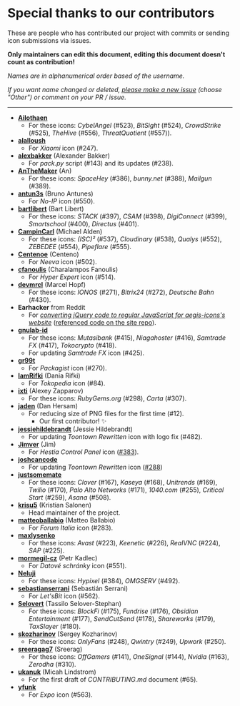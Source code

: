 # Special thanks to our contributors

These are people who has contributed our project with commits or sending icon submissions via issues.

**Only maintainers can edit this document, editing this document doesn't count as contribution!**

*Names are in alphanumerical order based of the username.*

*If you want name changed or deleted, [please make a new issue](https://github.com/aegis-icons/aegis-icons/issues/new/choose) (choose "Other") or comment on your PR / issue.*

---

- **[Ailothaen](https://github.com/Ailothaen)**
  - For these icons: *CybelAngel* (#523), *BitSight* (#524), *CrowdStrike* (#525), *TheHive* (#556), *ThreatQuotient* (#557)).
- **[alalloush](https://github.com/alalloush)**
  - For *Xiaomi* icon (#247).
- **[alexbakker](https://github.com/alexbakker)** (Alexander Bakker)
  - For *pack.py* script (#143) and its updates (#238).
- **[AnTheMaker](https://github.com/AnTheMaker)** (An)
  - For these icons: *SpaceHey* (#386), *bunny.net* (#388), *Mailgun* (#389).
- **[antun3s](https://github.com/antun3s)** (Bruno Antunes)
  - For *No-IP* icon (#550).
- **[bartlibert](https://github.com/AnTheMaker)** (Bart Libert)
  - For these icons: *STACK* (#397), *CSAM* (#398), *DigiConnect* (#399), *Smartschool* (#400), *Directus* (#401).
- **[CampinCarl](https://github.com/CampinCarl)** (Michael Alden)
  - For these icons: *(ISC)²* (#537), *Cloudinary* (#538), *Qualys* (#552), *ZEBEDEE* (#554), *Pipeflare* (#555).
- **[Centenoe](https://github.com/Centenoe)** (Centeno)
  - For *Neeva* icon (#502).
- **[cfanoulis](https://github.com/cfanoulis)** (Charalampos Fanoulis)
  - For *Hyper Expert* icon (#514).
- **[devmrcl](https://github.com/devmrcl)** (Marcel Hopf)
  - For these icons: *IONOS* (#271), *Bitrix24* (#272), *Deutsche Bahn* (#430).
- **Earhacker** from Reddit
  - For *[converting jQuery code to regular JavaScript for aegis-icons's website](https://old.reddit.com/r/CodingHelp/comments/oz5cov/can_somebody_help_me_get_this_converted_from/h7y9cua/)* ([referenced code on the site repo](https://github.com/aegis-icons/aegis-icons.github.io/blob/0fd7502a865f5ea7c94f6e77ff01d9da4c085e64/index.html#L210+L232)).
- **[gnulab-id](https://github.com/gnulab-id)**
  - For these icons: *Mutasibank* (#415), *Niagahoster* (#416), *Samtrade FX* (#417), *Tokocrypto* (#418).
  - For updating *Samtrade FX* icon (#425).
- **[gr99t](https://github.com/gr99t)**
  - For *Packagist* icon (#270).
- **[IamRifki](https://github.com/IamRifki)** (Dania Rifki)
  - For *Tokopedia* icon (#84).
- **[ixti](https://github.com/ixti)** (Alexey Zapparov)
  - For these icons: *RubyGems.org* (#298), *Carta* (#307).
- **[jaden](https://github.com/jaden)** (Dan Hersam)
  - For reducing size of PNG files for the first time (#12).
    - Our first contributor! :sparkles:
- **[jessiehildebrandt](https://github.com/jessiehildebrandt)** (Jessie Hildebrandt)
  - For updating *Toontown Rewritten* icon with logo fix (#482).
- **[Jimver](https://github.com/Jimver)** (Jim)
  - For *Hestia Control Panel* icon ([#383](https://github.com/aegis-icons/aegis-icons/issues/383)).
- **[joshcancode](https://github.com/joshcancode)**
  - For updating *Toontown Rewritten* icon ([#288](https://github.com/aegis-icons/aegis-icons/pull/288))
- **[justsomemate](https://github.com/justsomemate)**
  - For these icons: *Clover* (#167), *Kaseya* (#168), *Unitrends* (#169), *Twilio* (#170), *Palo Alto Networks* (#171), *1040.com* (#255), *Critical Start* (#259), *Asana* (#508).
- **[krisu5](https://github.com/krisu5)** (Kristian Salonen)
  - Head maintainer of the project.
- **[matteoballabio](https://github.com/matteoballabio)** (Matteo Ballabio)
  - For *Forum Italia* icon (#283).
- **[maxlysenko](https://github.com/maxlysenko)**
  - For these icons: *Avast* (#223), *Keenetic* (#226), *RealVNC* (#224), *SAP* (#225).
- **[mormegil-cz](https://github.com/mormegil-cz)** (Petr Kadlec)
  - For *Datové schránky* icon (#551).
- **[Neluji](https://github.com/Neluji)**
  - For these icons: *Hypixel* (#384), *OMGSERV*  (#492).
- **[sebastianserrani](https://github.com/sebastianserrani)** (Sebastián Serrani)
  - For *Let'sBit* icon (#562).
- **[Selovert](https://github.com/Selovert)** (Tassilo Selover-Stephan)
  - For these icons: *BlockFi* (#175), *Fundrise* (#176), *Obsidian Entertainment* (#177), *SendCutSend* (#178), *Shareworks* (#179), *TaxSlayer* (#180).
- **[skozharinov](https://github.com/skozharinov)** (Sergey Kozharinov)
  - For these icons: *OnlyFans* (#248), *Qwintry* (#249), *Upwork* (#250).
- **[sreeragag7](https://github.com/sreeragag7)** (Sreerag)
  - For these icons: *OffGamers* (#141), *OneSignal* (#144), *Nvidia* (#163), *Zerodha* (#310).
- **[ukanuk](https://github.com/ukanuk)** (Micah Lindstrom)
  - For the first draft of *CONTRIBUTING.md* document (#65).
- **[yfunk](https://github.com/yfunk)**
  - For *Expo* icon (#563).